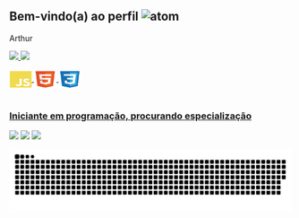 ## Bem-vindo(a) ao perfil               <img aling="right" alt="atom" height="40" width="40" src="https://cdn.jsdelivr.net/gh/devicons/devicon/icons/atom/atom-original.svg">
Arthur                     

 <div>
   <a href="https://github.com/ArthMF88">
   <img height="180em" src="https://github-readme-stats.vercel.app/api?username=ArthMF88&show_icons=true&theme=dark&include_all_commits=true&count_private=true"/>
   <img height="180em" src="https://github-readme-stats.vercel.app/api/top-langs/?username=ArthMF88&layout=compact&langs_count=6&theme=dark"/>

</div>
<div style="display: inline_block"><br>
  <img align="center" alt="Js" height="30" width="40" src="https://raw.githubusercontent.com/devicons/devicon/master/icons/javascript/javascript-plain.svg">
  <img align="center" alt="HTML" height="30" width="40" src="https://raw.githubusercontent.com/devicons/devicon/master/icons/html5/html5-original.svg">
  <img align="center" alt="CSS" height="30" width="40" src="https://raw.githubusercontent.com/devicons/devicon/master/icons/css3/css3-original.svg">
</div>
 
 <br>
 
  ### Iniciante em programação, procurando especialização 
<div> 
 
  <a href="https://www.instagram.com/arthurmarques970" target="_blank"><img src="https://img.shields.io/badge/-Instagram-%23E4405F?style=for-the-badge&logo=instagram&logoColor=white" target="_blank"></a>
  <a href = "mailto:arthmengo@gmail.com" target="_blank"><img src="https://img.shields.io/badge/-Gmail-%23333?style=for-the-badge&logo=gmail&logoColor=white" target="_blank"></a>
  <a href="https://twitter.com/ArthurM1988" target="_blank"><img src="https://img.shields.io/badge/Tweet--lightgrey?logo=twitter&style=social" target="_blank"></a> 
 
  ![Snake animation](https://github.com/ArthMF88/ArthMF88/blob/output/github-contribution-grid-snake.svg)

</div>
